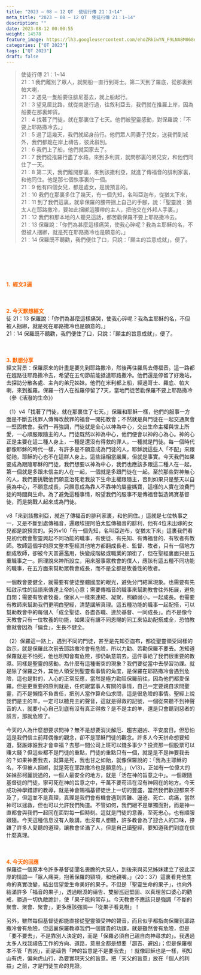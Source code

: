 ```yaml
---
title: "2023 – 08 – 12 QT  使徒行傳 21：1~14"
meta_title: "2023 – 08 – 12 QT  使徒行傳 21：1~14"
description: ""
date: 2023-08-12 00:00:55
weight: 14578
feature_image: https://lh3.googleusercontent.com/ehoZRkiwYN_F9LNA8M068AYxt73EavCZno-PD1cJRuf5BbSkQVUWr3gNEbt5kSs28Pb_Elg17kSrtf9ybWvojWoMV6I4tPM3vGRGDq6GkKkPdL2Gut4QAIw4-uykKUAtNiKgQKntvsU=w800
categories: ["QT 2023"]
tags: ["QT 2023"]
draft: false
---
```


<blockquote>使徒行傳 21：1~14<br />
21：1 我們離別了眾人，就開船一直行到哥士。第二天到了羅底，從那裏到帕大喇，<br />
21：2 遇見一隻船要往腓尼基去，就上船起行。<br />
21：3 望見居比路，就從南邊行過，往敘利亞去，我們就在推羅上岸，因為船要在那裏卸貨。<br />
21：4 找著了門徒，就在那裏住了七天。他們被聖靈感動，對保羅說：「不要上耶路撒冷去。」<br />
21：5 過了這幾天，我們就起身前行。他們眾人同妻子兒女，送我們到城外，我們都跪在岸上禱告，彼此辭別。<br />
21：6 我們上了船，他們就回家去了。<br />
21：7 我們從推羅行盡了水路，來到多利買，就問那裏的弟兄安，和他們同住了一天。<br />
21：8 第二天，我們離開那裏，來到該撒利亞，就進了傳福音的腓利家裏，和他同住。他是那七個執事裏的一個。<br />
21：9 他有四個女兒，都是處女，是說預言的。<br />
21：10 我們在那裏多住了幾天，有一個先知，名叫亞迦布，從猶太下來，<br />
21：11 到了我們這裏，就拿保羅的腰帶捆上自己的手腳，說：「聖靈說：猶太人在耶路撒冷，要如此捆綁這腰帶的主人，把他交在外邦人手裏。」<br />
21：12 我們和那本地的人聽見這話，都苦勸保羅不要上耶路撒冷去。<br />
21：13 保羅說：「你們為甚麼這樣痛哭，使我心碎呢？我為主耶穌的名，不但被人捆綁，就是死在耶路撒冷也是願意的。」<br />
21：14 保羅既不聽勸，我們便住了口，只說：「願主的旨意成就」，便了。</blockquote><br />
&nbsp;<br />
<br />
&nbsp;<br />
<br />
<span style="color: #ff6600;"><strong>1.  經文3遍</strong></span><br />
<br />
&nbsp;<br />
<br />
<span style="color: #ff6600;"><strong>2. 今天默想經文<br />
</strong></span>徒 21：13 保羅說：「你們為甚麼這樣痛哭，使我心碎呢？我為主耶穌的名，不但被人捆綁，就是死在耶路撒冷也是願意的。」<br />
21：14 保羅既不聽勸，我們便住了口，只說：「願主的旨意成就」，便了。<br />
<br />
&nbsp;<br />
<br />
<strong><span style="color: #ff6600;">3. 默想分享<br />
</span></strong>經文背景：保羅原來的計畫是要先到耶路撒冷，然後再往羅馬去傳福音。這一路都在趕路往耶路撒冷去，希望在五旬節前能抵達耶路撒冷。他們還是停留了好幾站，去探訪分散各處、主內的弟兄姊妹。他們在米利都上船，經過哥士、羅底、帕大喇，來到推羅。保羅一行人在推羅停留了7天，當地門徒苦勸保羅不要上耶路撒冷（參《活潑的生命》）<br />
<br />
（1）v4「找著了門徒，就在那裏住了七天。」保羅和耶穌一樣，他們的服事一方面是不斷去找罪人傳悔改赦罪的福音—開拓教會；不然就是與門徒在一起交通聚會—堅固教會。我們一再強調，門徒就是全心以神為中心，交出生命主權與世上所愛，一心順服跟隨主的人。門徒既然以神為中心，他們便會以神的心為心。神的心正是主要在這二種人身上，一種是還沒有得救的罪人，一種就是門徒。每一個時代都像耶穌的時代一樣，有許多是不願意成為門徒的人，耶穌說這些人「不配」來跟從祂，耶穌的心也不在這群人身上。這些話相當嚴厲，但就是事實。今天我們如果要成為跟隨耶穌的門徒，我們想要以神為中心，我們也應該多跟這二種人在一起，第一個就是多跟未信主的人在一起，一個就是多跟門徒在一起。至於那些對神無心的人，我們要挑戰他們願意治死老我放下生命主權跟隨主，否則如果只是整天以自我為中心，不願意成長，只願意成為靠人不靠神的屬靈媽寶，這樣的人實在浪費門徒的時間與生命。為了避免這種事情，盼望我們的服事不是傳福音製造媽寶基督徒，而是挑戰人起來成為門徒。<br />
<br />
v8「來到該撒利亞，就進了傳福音的腓利家裏，和他同住。」這就是七位執事之一，又是不斷到處傳福音，還跟埃提阿伯太監傳福音的腓利，他有4位未出嫁的女兒都是說預言的。另外v10「有一個先知，名叫亞迦布，從猶太下來」這裏我們看見初代教會聖靈興起不同功能的職事，有使徒、有先知、有傳福音的、有牧者有教師。牧師這個字的原文整本聖經其他地方都翻成長老、監督、牧者，只有一個地方翻成牧師，卻被今天普遍濫用，快變成階級或職業的頭銜了，但在聖經裏面只是五重職事之一。照理說來神所設立，用來服事眾教會的僕人，應該有這五種不同功能的職事，在五方面來幫助眾教會成長，而不是全都是牧養性的牧者。<br />
<br />
一個教會要健全，就需要有使徒整體國度的眼光，避免分門結黨現象。也需要有先知啟示性的話語來傳達上帝的心意；需要傳福音的職事來幫助教會往外拓展，避免自閉；需要有牧者牧養，像家人一樣來連結、凝聚，照顧弱小，一起成長。也需要有教師來幫助我們更明白聖經，清楚講解真理。這五種功能的職事一起配搭，可以幫助教會中的每個人「成全聖徒、各盡各職、連於基督、一同成長」。而不是像今天教會只有一位牧養的功能，如果沒有讓不同恩賜的同工來協助配搭成全，恐怕教會就會因為「偏食」，生長不健全。<br />
<br />
（2）保羅這一路上，遇到不同的門徒，甚至是先知亞迦布，都從聖靈領受同樣的啟示，就是保羅此次前去耶路撒冷會有危險，所以力勸、苦勸保羅不要去。怎知道保羅就是不怕死，他也明知會有危險，卻仍執意前去。這件事給了我們很重要的教導。同樣是聖靈的感動，為什麼有這種衝突的現象？我們要從當中去學習功課。就是除了保羅之外，其他人領受到聖靈看事情的角度，是保羅在耶路撒冷會遇到危險，這也是對的，人心的正常反應，當然是極力勸阻保羅前往，因為他們都愛保羅。但是更重要的原則就是，任何跟當事人有關的事情，自己一定要親自求問聖靈，而不是懶惰不負責任，把別人當作算命仙求問，這是很危險的事情。聖經上說我們是主的羊，一定可以聽見主的聲音，這就是得救的記號，一個從來聽不到神聲音的人，就要小心自己到底有沒有真正得救？是不是主的羊，還是只會聽到惡者的謊言，那就危險了。<br />
<br />
今天的人為什麼想要求問神？無不是想要消災解厄、趨吉避凶、平安度日。但恐怕這是我們信主前拜偶像的觀念，卻不是耶穌門徒的觀念。許多人今天拼命想要知道，娶誰嫁誰我才會幸福？去那一間公司上班可以錢多事少？投資那一個股票可以賺大錢？但這些都不是門徒的重點，門徒的重點只有一個，就是是不是神要我去的？如果神要我去，就算是死，我也甘之如飴，就像保羅說的：「我為主耶穌的名，不但被人捆綁，就是死在耶路撒冷也是願意的。」（v13）。正如有一位偉大的姊妹彭柯麗說過的，一個人最安全的地方，就是「活在神的旨意之中」。一個跟隨基督徒的門徒，寧可死在神的旨意之中，千萬不要苟活在沒有神同在的地方。今天成功神學錯謬的教導，就是神會賜福基督徒世上一切的豐盛，當然我們歡迎都來不及了，但這並不是真理，真理是我們會有機會遇到苦難、逼迫、死亡、病痛，當然神可以拯救，但也可以允許我們殉道。不管如何，我們絕不是單獨面對，而是神一直都會與我們一起同在面對每一個時刻。這就是門徒的意義，至死忠心，也有順服跟隨。今天這種信息沒有人敢講，也沒有人想聽，許多教會為了迎合人的口味，摻雜了許多人愛聽的道理，讓教會坐滿了人，但是自己讀聖經，要知道我們到底在信什麼真理。<br />
<br />
&nbsp;<br />
<br />
<strong style="font-size: inherit;"><span style="color: #ff6600;">4. 今天的回應<br />
</span></strong>保羅從一個原本令許多基督徒聞名喪膽的大惡人，到後來與弟兄姊妹建立了彼此深厚的情誼—「眾人痛哭，抱著保羅的頸項，和他親嘴。」（20：37）這裏看見他生命的真實改變，結出信望愛生命美好的果子。不但是「聖靈生命的果子」，也向外結滿許多「福音的果子」，透過眼淚的禱告、雙腳巡迴堅固、以真理苦口婆心的勸戒，勝過一切仇敵詭計，使「果子能夠常存」。今天教會不應該只是強調「不斷的聚會、聚會、聚會」，更多應該強調—「從果子看見樹」！<br />
<br />
另外，雖然每個基督徒都能直接從聖靈領受神的聲音，而且似乎都指向保羅到耶路撒冷會有危險，但這裏保羅教導我們一個寶貴的功課，就是雖然會有危險，但是「要不要去」，不是靠別人決定的，而是「保羅必須自己親自向神尋求的」。我遇過太多人找我禱告工作的方向、道路，意思全都是想要「趨吉、避凶」；但是保羅根本不管「吉凶」，而是禱告「神的旨意是不是要我去」！就像耶穌也是一樣，明知山有虎，偏向虎山行，為要實現天父的旨意。把「天父的旨意」放在「個人的利益」之前，才是門徒生命的見證。<br />
<br />
<audio style="display: none;" controls="controls"></audio><br />
<br />
<audio style="display: none;" controls="controls"></audio><br />
<br />
<audio style="display: none;" controls="controls"></audio><br />
<br />
<audio style="display: none;" controls="controls"></audio><br />
<br />
<audio style="display: none;" controls="controls"></audio>
        